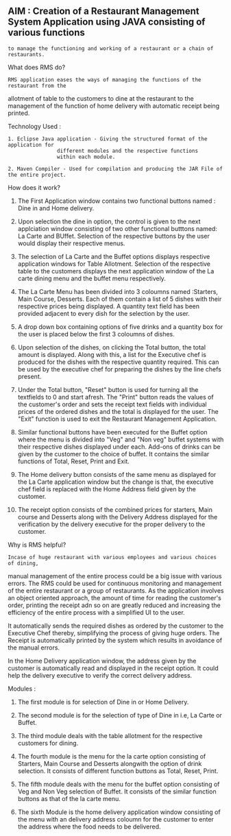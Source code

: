 ## AIM : Creation of a Restaurant Management System Application using JAVA consisting of various functions
	to manage the functioning and working of a restaurant or a chain of restaurants.


What does RMS do?

	RMS application eases the ways of managing the functions of the restaurant from the
allotment of table to the customers to dine at the restaurant to the management of the function
of home delivery with automatic receipt being printed.


Technology Used : 

	1. Eclipse Java application - Giving the structured format of the application for 
					different modules and the respective functions
					within each module.
	
	2. Maven Compiler - Used for compilation and producing the JAR File of the entire project.

How does it work?

   
1. The First Application window contains two functional buttons named : Dine in and Home delivery.

2. Upon selection the dine in option, the control is given to the next applciation window
	consisting of two other functional butttons named: La Carte and BUffet. Selection
	of the respective buttons by the user would display their respective menus.

3. The selection of La Carte and the Buffet options displays respective application windows
	for Table Allotment. Selection of the respective table to the customers displays the
	next application window of the La carte dining menu and the buffet menu respectively.

4. The La Carte Menu has been divided into 3 coloumns named :Starters, Main Course, Desserts.
	Each of them contain a list of 5 dishes with their respective prices being displayed.
	A quantity text field has been provided adjacent to every dish for the selection
	by the user.

5. A drop down box containing options of five drinks and a quantity box for the user is placed below
	the first 3 coloumns of dishes.

6. Upon selection of the dishes, on clicking the Total button, the total amount is displayed.
	Along with this, a list for the Executive chef is produced for the dishes with the
	respective quantity required. This can be used by the executive chef for preparing
	the dishes by the line chefs present.

7. Under the Total button, "Reset" button is used for turning all the textfields to 0 and 
	start afresh. The "Print" button reads the values of the customer's order and sets
	the receipt text fields with individual prices of the ordered dishes and the total
	is displayed for the user. The "Exit" function is used to exit the Restaurant
	Management Application.

8. Similar functional buttons have been executed for the Buffet option where the menu is
	divided into "Veg" and "Non veg" buffet systems with their respective dishes 
	displayed under each. Add-ons of drinks can be given by the customer to the choice
	of buffet. It contains the similar functions of Total, Reset, Print and Exit.

9. The Home delivery button consists of the same menu as displayed for the La Carte 
	application window but the change is that, the executive chef field is replaced
	with the Home Address field given by the customer.

10. The receipt option consists of the combined prices for starters, Main course and 
	Desserts along with the Delivery Address displayed for the verification by the
	delivery executive for the proper delivery to the customer.

Why is RMS helpful?

	Incase of huge restaurant with various employees and various choices of dining,
manual management of the entire process could be a big issue with various errors. The RMS
could be used for continuous monitoring and management of the entire restaurant or a group
of restaurants. As the application involves an object oriented approach, the amount of time
for reading the customer's order, printing the receipt adn so on are greatly reduced and increasing
the efficiency of the entire process with a simplified UI to the user.

 It automatically sends the required dishes as ordered by the customer to the
Executive Chef thereby, simplifying the process of giving huge orders. The Receipt is
automatically printed by the system which results in avoidance of the manual errors.

In the Home Delivery application window, the address given by the customer is automatically 
read and displayed in the receipt option. It could help the delivery executive to verify the
correct delivery address.

Modules : 

1. The first module is for selection of Dine in or Home Delivery.

2. The second module is for the selection of type of Dine in i.e, La Carte or Buffet.

3. The third module deals with the table allotment for the respective customers for dining.

4. The fourth module is the menu for the la carte option consisting of Starters, Main Course and Desserts
	alongwith the option of drink selection. It consists of different function buttons as Total, Reset, Print.

5. The fifth module deals with the menu for the buffet option consisting of Veg and Non Veg selection of Buffet.
	It consists of the similar function buttons as that of the la carte menu.

6. The sixth Module is the home delivery application window consisting of the menu with an
	delivery address coloumn for the customer to enter the address where the food needs to
	be delivered.
